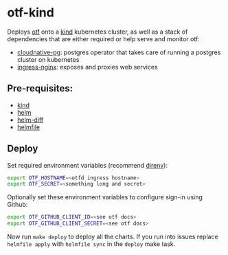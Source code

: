 # otf-kind

Deploys [otf](https://github.com/leg100/otf) onto a [kind](https://kind.sigs.k8s.io/) kubernetes cluster, as well as a stack of dependencies that are either required or help serve and monitor otf:

* [cloudnative-pg](https://cloudnative-pg.io/): postgres operator that takes care of running a postgres cluster on kubernetes
* [ingress-nginx](https://github.com/kubernetes/ingress-nginx): exposes and proxies web services

## Pre-requisites:

* [kind](https://kind.sigs.k8s.io/)
* [helm](https://helm.sh/)
* [helm-diff](https://github.com/databus23/helm-diff)
* [helmfile](helmfile.readthedocs.io)

## Deploy

Set required environment variables (recommend [direnv](https://direnv.net/)):

```bash
export OTF_HOSTNAME=<otfd ingress hostname>
export OTF_SECRET=<something long and secret>
```

Optionally set these environment variables to configure sign-in using Github:

```bash
export OTF_GITHUB_CLIENT_ID=<see otf docs>
export OTF_GITHUB_CLIENT_SECRET=<see otf docs>
```

Now run `make deploy` to deploy all the charts. If you run into issues replace `helmfile apply` with `helmfile sync` in the `deploy` make task.
